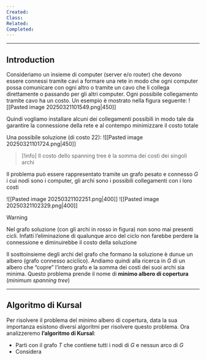 ```yaml
---
Created: 
Class: 
Related: 
Completed:
---
```

---
## Introduction
Consideriamo un insieme di computer (server e/o router) che devono essere connessi tramite cavi a formare una rete in modo che ogni computer possa comunicare con ogni altro o tramite un cavo che li collega direttamente o passando per gli altri computer. Ogni possibile collegamento tramite cavo ha un costo. Un esempio è mostrato nella figura seguente:
![[Pasted image 20250321101549.png|450]]

Quindi vogliamo installare alcuni dei collegamenti possibili in modo tale da garantire la connessione della rete e al contempo minimizzare il costo totale

Una possibile soluzione (di costo 22):
![[Pasted image 20250321101724.png|450]]

>[!info]
>Il costo dello spanning tree è la somma dei costi dei singoli archi

Il problema può essere rappresentato tramite un grafo pesato e connesso $G$ i cui nodi sono i computer, gli archi sono i possibili collegamenti con i loro costi

![[Pasted image 20250321102251.png|400]]
![[Pasted image 20250321102329.png|400]]

>[!warning]
>Nel grafo soluzione (con gli archi in rosso in figura) non sono mai presenti cicli.
>Infatti l’eliminazione di qualunque arco del ciclo non farebbe perdere la connessione e diminuirebbe il costo della soluzione

Il sosttoinsieme degli archi del grafo che formano la soluzione è dunue un albero (grafo connesso aciclico). Andiamo quindi alla ricerca in $G$ di un albero che “copre” l’intero grafo e la somma dei costi dei suoi archi sia minima. Questo problema prende il nome di **minimo albero di copertura** (*minimum spanning tree*)

---
## Algoritmo di Kursal
Per risolvere il problema del minimo albero di copertura, data la sua importanza esistono diversi algoritmi per risolvere questo problema. Ora analizzeremo **l’algoritmo di Kursal**:
- Parti con il grafo $T$ che contiene tutti i nodi di $G$ e nessun arco di $G$
- Considera
